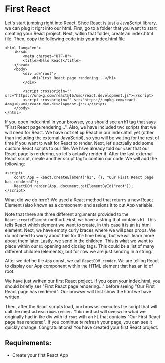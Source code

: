 # First React

Let's start jumping right into React. Since React is just a JavaScript library, we can plug it right into our html. First, go to a folder that you want to start creating your React project. Next, within that folder, create an index.html file. Then, copy the following code into your index.html file:
```
<html lang="en">
    <head>
        <meta charset="UTF-8">
        <title>Hello React</title>
    </head>
    <body>
        <div id="root">
            <h1>First React page rendering...</h1>
        </div>
        
        <script crossorigin="" src="https://unpkg.com/react@16/umd/react.development.js"></script>
        <script crossorigin="" src="https://unpkg.com/react-dom@16/umd/react-dom.development.js"></script> 
    </body>
</html>
```

If you open index.html in your browser, you should see an h1 tag that says "First React page rendering...". Also, we have included two scripts that we will need for React. We have not set up React in our index.html yet (other than including the external JavaScript), so you will be waiting for the rest of time if you want to wait for React to render. Next, let's actually add some custom React scripts to our file. We have already told our user that our React page is rendering, so let's actually render it. After the last external React script, create another script tag to contain our code. We will add the following:

```
<script>
    const App = React.createElement("h1", {}, "Our First React page has rendered");
    ReactDOM.render(App, document.getElementById("root"));
</script>
```

What did we do here? We used a React method that returns a new React Element (also known as a component) and assigns it to our App variable.

Note that there are three different arguments provided to the `React.createElement` method. First, we have a string that contains `h1`. This tells React which element we want to create, in this case it is an `h1` html element. Next, we have empty curly braces where we will pass props. We do not need to worry about this for the time being, but we will learn more about them later. Lastly, we send in the children. This is what we want to place within our `h1` opening and closing tags. This could be a list of many different children (elements), but for now we are just sending in a string.

After we define the `App` const, we call `ReactDOM.render`. We are telling React to display our App component within the HTML element that has an id of root.

We have just written our first React project. If you open your index.html, you should briefly see "First React page rendering..." before seeing "Our First React page has rendered". Our browser will first show the html we have written.

Then, after the React scripts load, our browser executes the script that will call the method `ReactDOM.render`. This method will overwrite what we originally had in the div with id `root` with an `h1` that contains "Our First React page has rendered". If you continue to refresh your page, you can see it quickly change. Congratulations! You have created your first React project.

## Requirements:
- Create your first React App